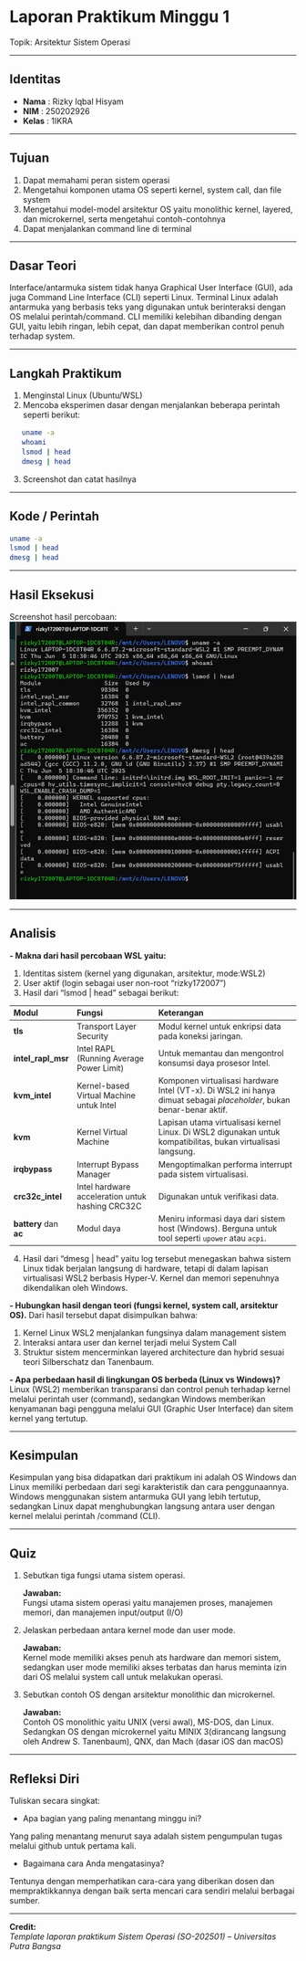 
# Laporan Praktikum Minggu 1
Topik: Arsitektur Sistem Operasi

---

## Identitas
- **Nama**  : Rizky Iqbal Hisyam 
- **NIM**   : 250202926
- **Kelas** : 1IKRA

---

## Tujuan
1. Dapat  memahami peran sistem operasi
2. Mengetahui komponen utama OS seperti kernel, system call, dan file system
3. Mengetahui model-model arsitektur OS yaitu monolithic kernel, layered, dan microkernel, serta mengetahui contoh-contohnya
4. Dapat menjalankan command line di terminal
---

## Dasar Teori
Interface/antarmuka sistem tidak hanya Graphical User Interface (GUI), ada juga Command Line Interface (CLI) seperti Linux. Terminal Linux adalah antarmuka yang berbasis teks yang digunakan untuk berinteraksi dengan OS melalui perintah/command. CLI memiliki kelebihan dibanding dengan GUI, yaitu lebih ringan, lebih cepat, dan dapat memberikan control penuh terhadap system.

---

## Langkah Praktikum
1. Menginstal Linux (Ubuntu/WSL)
2. Mencoba eksperimen dasar dengan menjalankan beberapa perintah seperti berikut:
```bash
   uname -a
   whoami
   lsmod | head
   dmesg | head
   ```
3. Screenshot dan catat hasilnya 

---

## Kode / Perintah

```bash
uname -a
lsmod | head
dmesg | head
```

---

## Hasil Eksekusi
Screenshot hasil percobaan:
![alt text](./screenshots/ScreenshotsHasilTerminal.png)

---

## Analisis
**- Makna dari hasil percobaan WSL yaitu:**
1. Identitas sistem (kernel yang digunakan, arsitektur, mode:WSL2)
2. User aktif (login sebagai user non-root “rizky172007”)
3. Hasil dari “lsmod | head” sebagai berikut:

| Modul                  | Fungsi                                           | Keterangan                                                                                                            |
| :--------------------- | :----------------------------------------------- | :-------------------------------------------------------------------------------------------------------------------- |
| **tls**                | Transport Layer Security                         | Modul kernel untuk enkripsi data pada koneksi jaringan.                                                               |
| **intel_rapl_msr**     | Intel RAPL (Running Average Power Limit)         | Untuk memantau dan mengontrol konsumsi daya prosesor Intel.                                                           |
| **kvm_intel**          | Kernel-based Virtual Machine untuk Intel         | Komponen virtualisasi hardware Intel (VT-x). Di WSL2 ini hanya dimuat sebagai *placeholder*, bukan benar-benar aktif. |
| **kvm**                | Kernel Virtual Machine                           | Lapisan utama virtualisasi kernel Linux. Di WSL2 digunakan untuk kompatibilitas, bukan virtualisasi langsung.         |
| **irqbypass**          | Interrupt Bypass Manager                         | Mengoptimalkan performa interrupt pada sistem virtualisasi.                                                           |
| **crc32c_intel**       | Intel hardware acceleration untuk hashing CRC32C | Digunakan untuk verifikasi data.                                                                                      |
| **battery** dan **ac** | Modul daya                                       | Meniru informasi daya dari sistem host (Windows). Berguna untuk tool seperti `upower` atau `acpi`.                    |

4. Hasil  dari “dmesg | head” yaitu log tersebut menegaskan bahwa sistem Linux tidak berjalan langsung di hardware, tetapi di dalam lapisan virtualisasi WSL2 berbasis Hyper-V.
Kernel dan memori sepenuhnya dikendalikan oleh Windows.

**- Hubungkan hasil dengan teori (fungsi kernel, system call, arsitektur OS).**
Dari hasil tersebut dapat disimpulkan bahwa:
1. Kernel Linux WSL2 menjalankan fungsinya dalam management sistem
2. Interaksi antara user dan kernel terjadi melui System Call
3. Struktur sistem mencerminkan layered architecture dan hybrid sesuai teori Silberschatz dan Tanenbaum.

**- Apa perbedaan hasil di lingkungan OS berbeda (Linux vs Windows)?**  
Linux (WSL2) memberikan transparansi dan control penuh terhadap kernel melalui perintah user (command), sedangkan Windows memberikan kenyamanan bagi pengguna melalui GUI (Graphic User Interface) dan sitem kernel yang tertutup.

---

## Kesimpulan
Kesimpulan yang bisa didapatkan dari praktikum ini adalah OS Windows dan Linux memiliki perbedaan dari segi karakteristik dan cara penggunaannya. Windows menggunakan sistem antarmuka GUI yang lebih tertutup, sedangkan Linux dapat menghubungkan langsung antara user dengan kernel melalui perintah /command (CLI).

---

## Quiz
1. Sebutkan tiga fungsi utama sistem operasi.

   **Jawaban:**  
Fungsi utama sistem operasi yaitu manajemen proses, manajemen memori, dan manajemen input/output (I/O)
2. Jelaskan perbedaan antara kernel mode dan user mode.

   **Jawaban:**  
Kernel mode memiliki akses penuh ats hardware dan memori sistem, sedangkan user mode memiliki akses terbatas  dan harus meminta izin dari OS melalui system call untuk melakukan operasi. 
3. Sebutkan contoh OS dengan arsitektur monolithic dan microkernel.

   **Jawaban:**  
Contoh OS monolithic yaitu UNIX (versi awal), MS-DOS, dan Linux. 
Sedangkan OS dengan microkernel yaitu MINIX 3(dirancang langsung oleh Andrew S. Tanenbaum), QNX, dan Mach (dasar iOS dan macOS)

---

## Refleksi Diri
Tuliskan secara singkat:
- Apa bagian yang paling menantang minggu ini? 

Yang paling menantang menurut saya adalah sistem pengumpulan tugas melalui github untuk pertama kali. 
- Bagaimana cara Anda mengatasinya?  

Tentunya dengan memperhatikan cara-cara yang diberikan dosen dan mempraktikkannya dengan baik serta mencari cara sendiri melalui berbagai sumber.

---

**Credit:**  
_Template laporan praktikum Sistem Operasi (SO-202501) – Universitas Putra Bangsa_
